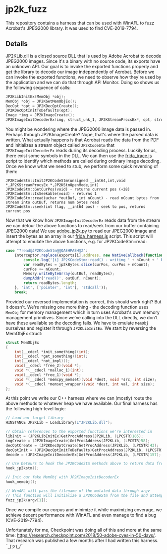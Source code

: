 # jp2k_fuzz

This repository contains a harness that can be used with WinAFL to fuzz Acrobat's JPEG2000 library. It was used to find CVE-2019-7794.

## Details

JP2KLib.dll is a closed source DLL that is used by Adobe Acrobat to decode JPEG2000 images. Since it's a binary with no source code, its exports have an unknown API. Our goal is to invoke the exported functions properly and get the library to decode our image independently of Acrobat. Before we can invoke the exported functions, we need to observe how they're used by the application and we can do that through API Monitor. Doing so shows us the following sequence of calls:
```cpp
JP2KLibInitEx(MemObj *obj);
MemObj *obj = JP2KGetMemObjEx();
DecOpt *opt = JP2KDecOptCreate();
JP2KDecOptInitToDefaults(opt);
Image *img = JP2KImageCreate();
JP2KImageInitDecoderEx(img, struct_unk_1, JP2KStreamProcsEx*, opt, struct_unk_3);
```
You might be wondering where the JPEG2000 image data is passed in. Perhaps through JP2KImageCreate? Nope, that's where the parsed data is written. What actually happens is that Acrobat reads the data from the PDF and initializes a stream object called `JP2KCodeStm` that `JP2KImageInitDecoderEx` reads during its decoding process. Luckily for us, there exist some symbols in the DLL. We can then use the [frida_trace.js](frida_trace.js) script to identify which methods are called during ordinary image decoding. Once we know what we need to stub, we perform some quick reversing of them:
```
JP2KCodeStm::InitJP2KCodeStm(unsigned __int64,int,void *,JP2KStreamProcsEx *,JP2KStmOpenMode,int)
JP2KCodeStm::GetCurPos(void) - returns current pos (+28)
JP2KCodeStm::IsSeekable(void) - returns 1
JP2KCodeStm::read(uchar *outBuf, int nCount) - read nCount bytes from stream into outBuf, returns num bytes read
JP2KCodeStm::seek(int flag, __int64 pos) - seek to pos, returns current pos
```
Now that we know how `JP2KImageInitDecoderEx` reads data from the stream we can detour the above functions to read/seek from our buffer containing JPEG2000 data! We use [adobe_jp2k.py](adobe_jp2k.py) to read our JPEG2000 image and insert the bytes as an array in our [frida_harness.js](frida_harness.js) script. This script will attempt to emulate the above functions, e.g. for JP2KCodeStm::read:
```js
case "?read@JP2KCodeStm@@QAEHPAEH@Z":
    Interceptor.replace(exports[i].address, new NativeCallback(function(outBuf, nCount) {
        console.log('[i] JP2KCodeStm::read() - writing ' + nCount + ' bytes to ' + outBuf + ' curpos=' + curPos);
        var readBytes = jp2kBytes.slice(curPos, curPos + nCount);
        curPos += nCount;
        Memory.writeByteArray(outBuf, readBytes);
        dumpAddr('read()', outBuf, nCount);
        return readBytes.length;
    }, 'int', ['pointer', 'int'], 'stdcall'));
    break;
```
Provided our reversed implementation is correct, this should work right? But it doesn't. We're missing one more thing - the decoding function uses `MemObj` for memory management which in turn uses Acrobat's own memory management primitives. Since we've calling into the DLL directly, we don't have these available so the decoding fails. We have to emulate `MemObj` ourselves and register it through `JP2KLibInitEx`. We start by reversing the MemObjEx struct:
```cpp
struct MemObjEx
{
	int(__cdecl *init_something)(int);
	int(__cdecl *get_something)(int);
	int(__cdecl *not_impl)();
	void(__cdecl *free_2)(void *);
	void *(__cdecl *malloc_1)(int);
	void(__cdecl *free_1)(void *);
	void *(__cdecl *memcpy_memset)(void *dest, void *src, int size);
	void *(__cdecl *memset_wrapper)(void *dest, int val, int size);
};
```
At this point we write our C++ harness where we can (mostly) route the above methods to whatever heap we have available. Our final harness has the following high-level logic:
```c++
// Load our target library
HINSTANCE JP2KLib = LoadLibrary(L"JP2KLib.dll");

// Obtain references to the exported functions we're interested in
libInit = (JP2KLibInitEx)GetProcAddress(JP2KLib, (LPCSTR)185);
imgCreate = (JP2KImageCreate)GetProcAddress(JP2KLib, (LPCSTR)58);
decOptCreate = (JP2KDecOptCreate)GetProcAddress(JP2KLib, (LPCSTR)43);
decOptInit = (JP2KDecOptInitToDefaults)GetProcAddress(JP2KLib, (LPCSTR)45);
decode = (JP2KImageInitDecoderEx)GetProcAddress(JP2KLib, (LPCSTR)157);

// Use Detours to hook the JP2KCodeStm methods above to return data from our file buffer
hook_jp2kstm();

// Init our fake MemObj with JP2KImageInitDecoderEx 
hook_memobj();

// WinAFL will pass the filename of the mutated data through argv
// This function will initialize a JP2KCodeStm from the file and attempt to decode the image 
fuzz_jp2k(argv[1]);
```
Once we compile our corpus and minimize it while maximizing coverage, we achieve decent performance with WinAFL and even manage to find a bug (CVE-2019-7794).

Unfortunately for me, Checkpoint was doing all of this and more at the same time: https://research.checkpoint.com/2018/50-adobe-cves-in-50-days/. That research was published a few months after I had written this harness. ¯\_(ツ)_/¯
